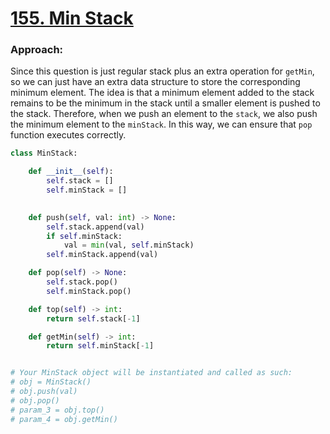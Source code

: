 # [155. Min Stack](https://leetcode.com/problems/min-stack/)

### Approach:

Since this question is just regular stack plus an extra operation for `getMin`, so we can just have an extra data structure to store the corresponding minimum element. The idea is that a minimum element added to the stack remains to be the minimum in the stack until a smaller element is pushed to the stack. Therefore, when we push an element to the `stack`, we also push the minimum element to the `minStack`. In this way, we can ensure that `pop` function executes correctly. 

```Python
class MinStack:

    def __init__(self):
        self.stack = []
        self.minStack = []
        

    def push(self, val: int) -> None:
        self.stack.append(val)
        if self.minStack:
            val = min(val, self.minStack)
        self.minStack.append(val)

    def pop(self) -> None:
        self.stack.pop()
        self.minStack.pop()

    def top(self) -> int:
        return self.stack[-1]

    def getMin(self) -> int:
        return self.minStack[-1]


# Your MinStack object will be instantiated and called as such:
# obj = MinStack()
# obj.push(val)
# obj.pop()
# param_3 = obj.top()
# param_4 = obj.getMin()
```

